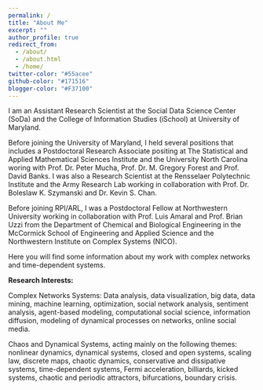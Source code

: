 ```yaml
---
permalink: /
title: "About Me"
excerpt: ""
author_profile: true
redirect_from: 
  - /about/
  - /about.html
  - /home/
twitter-color: "#55acee"
github-color: "#171516"
blogger-color: "#F37100"
---
```

I am an Assistant Research Scientist at the Social Data Science Center (SoDa) and the College of Information Studies (iSchool) at University of Maryland.  

 Before joining the University of Maryland, I held several positions that includes a 
 Postdoctoral Research Associate positing at The Statistical and Applied Mathematical Sciences Institute and the University North Carolina woring with Prof. Dr. Peter Mucha, Prof. Dr. M. Gregory Forest and Prof. David Banks. I was also a Research Scientist at the Rensselaer Polytechnic Institute and the Army Research Lab working in collaboration with Prof. Dr. Boleslaw K. Szymanski and Dr. Kevin S. Chan.

Before joining RPI/ARL, I was a Postdoctoral Fellow at Northwestern University working in collaboration with Prof. Luis Amaral and Prof. Brian Uzzi from the Department of Chemical and Biological Engineering in the McCormick School of Engineering and Applied Science and the Northwestern Institute on Complex Systems (NICO).

Here you will find some information about my work with complex networks and time-dependent systems.

**Research Interests:** 

Complex Networks Systems: Data analysis, data visualization, big data, data mining, machine learning, optimization, social network analysis, sentiment analysis, agent-based modeling, computational social science, information diffusion, modeling of dynamical processes on networks, online social media. 

Chaos and Dynamical Systems, acting mainly on the following themes: nonlinear dynamics, dynamical systems, closed and open systems, scaling law, discrete maps, chaotic dynamics, conservative and dissipative systems, time-dependent systems, Fermi acceleration, billiards, kicked systems, chaotic and periodic attractors, bifurcations, boundary crisis. 



